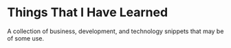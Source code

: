 # Things That I Have Learned

A collection of business, development, and technology snippets that may be of some use.

